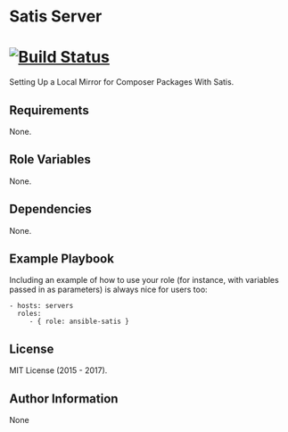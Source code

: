 # Satis Server
[![Build Status](https://travis-ci.org/midav/satis_server.svg?branch=master)](https://travis-ci.org/midav/satis_server)
=========

Setting Up a Local Mirror for Composer Packages With Satis.

Requirements
------------

None.

Role Variables
--------------

None.

Dependencies
------------

None.

Example Playbook
----------------

Including an example of how to use your role (for instance, with variables passed in as parameters) is always nice for users too:

    - hosts: servers
      roles:
         - { role: ansible-satis }

License
-------

MIT License (2015 - 2017).

Author Information
------------------

None
